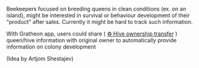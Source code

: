 Beekeepers focused on breeding queens in clean conditions (ex. on an island), might be interested in survival or behaviour development of their "product" after sales. Currently it might be hard to track such information.

With Gratheon app, users could share ( [♻️ Hive ownership transfer](../products/web_app/pro%20tier/ideas%20💡/♻️%20Hive%20ownership%20transfer.md) ) queen/hive information with original owner to automatically provide information on colony development

(Idea by Artjom Shestajev)